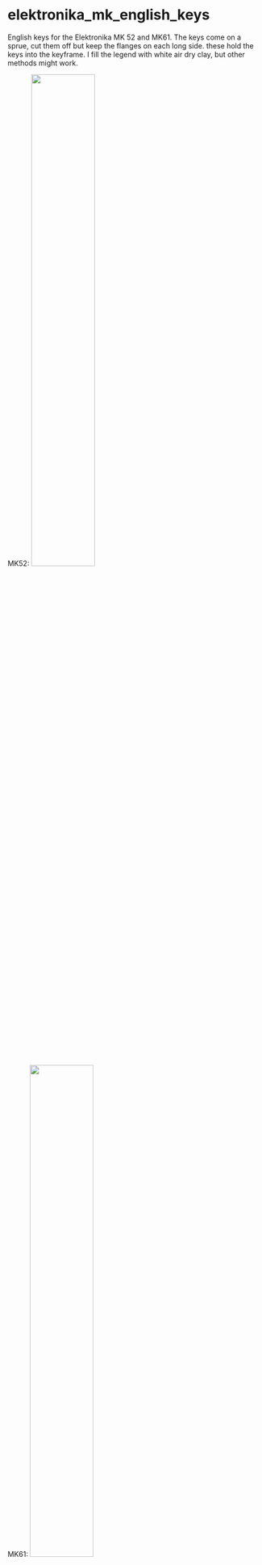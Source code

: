 # elektronika_mk_english_keys
English keys for the Elektronika MK 52 and MK61.
The keys come on a sprue, cut them off but keep the flanges on each long side. these hold the keys into the keyframe.
I fill the legend with white air dry clay, but other methods might work.

MK52:
<img src="https://github.com/blackjetrock/elektronika_mk_english_keys/assets/31587992/f56ad182-d56f-4c4a-9690-fa24dd598256" width="50%">

MK61:
<img src="https://github.com/blackjetrock/elektronika_mk_english_keys/assets/31587992/c83fad51-b852-4f49-a4b8-5220b6a526b3" width="50%">
